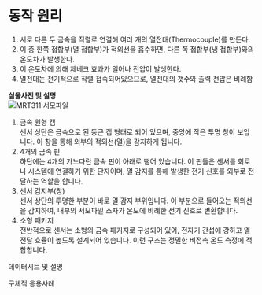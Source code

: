 # 동작 원리
1) 서로 다른 두 금속을 직렬로 연결해 여러 개의 열전대(Thermocouple)를 만든다.
2) 이 중 한쪽 접합부(열 접합부)가 적외선을 흡수하면, 다른 쪽 접합부(냉 접합부)와의 온도차가 발생한다.
3) 이 온도차에 의해 제베크 효과가 일어나 전압이 발생한다.
4) 열전대는 전기적으로 직렬 접속되어있으므로, 열전대의 갯수와 출력 전압은 비례함


**실물사진 및 설명**  
![MRT311 서모파일](https://m.vctec.co.kr/web/product/big/202211/3a1b01043832e20e3b52843221e3193c.jpg)  
1. 금속 원형 캡  
센서 상단은 금속으로 된 둥근 캡 형태로 되어 있으며, 중앙에 작은 투명 창이 보입니다. 이 창을 통해 외부의 적외선(열)을 감지하게 됩니다.  
2. 4개의 금속 핀  
하단에는 4개의 가느다란 금속 핀이 아래로 뻗어 있습니다. 이 핀들은 센서를 회로나 시스템에 연결하기 위한 단자이며, 열 감지를 통해 발생한 전기 신호를 외부로 전달하는 역할을 합니다.  
3. 센서 감지부(창)  
센서 상단의 투명한 부분이 바로 열 감지 부위입니다. 이 부분으로 들어오는 적외선을 감지하여, 내부의 서모파일 소자가 온도에 비례한 전기 신호로 변환합니다.  
4. 소형 패키지  
전반적으로 센서는 소형의 금속 패키지로 구성되어 있어, 전자기 간섭에 강하고 열 전달 효율이 높도록 설계되어 있습니다. 이런 구조는 정밀한 비접촉 온도 측정에 적합합니다.  

데이터시트 및 설명

구체적 응용사례
